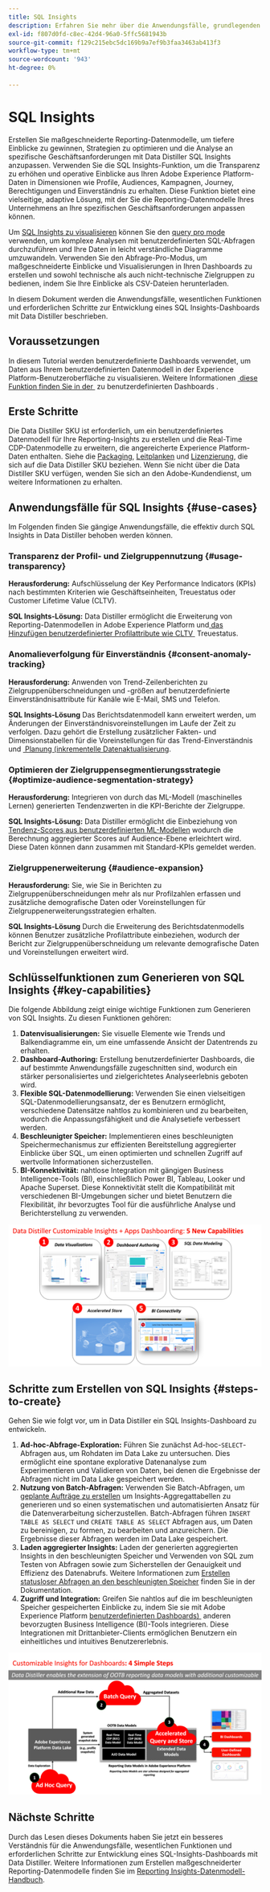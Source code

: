 ```yaml
---
title: SQL Insights
description: Erfahren Sie mehr über die Anwendungsfälle, grundlegenden Funktionen und erforderlichen Schritte zur Entwicklung eines SQL-Insights-Dashboards mit Data Distiller. Erfahren Sie, wie die SQL Insights-Funktion in Data Distiller die Transparenz verbessern und operative Einblicke in verschiedene Dimensionen wie Profile, Audiences, Kampagnen, Journey, Berechtigungen und Einverständnis erhalten kann.
exl-id: f807d0fd-c8ec-42d4-96a0-5ffc5681943b
source-git-commit: f129c215ebc5dc169b9a7ef9b3faa3463ab413f3
workflow-type: tm+mt
source-wordcount: '943'
ht-degree: 0%

---
```


# SQL Insights

Erstellen Sie maßgeschneiderte Reporting-Datenmodelle, um tiefere Einblicke zu gewinnen, Strategien zu optimieren und die Analyse an spezifische Geschäftsanforderungen mit Data Distiller SQL Insights anzupassen. Verwenden Sie die SQL Insights-Funktion, um die Transparenz zu erhöhen und operative Einblicke aus Ihren Adobe Experience Platform-Daten in Dimensionen wie Profile, Audiences, Kampagnen, Journey, Berechtigungen und Einverständnis zu erhalten. Diese Funktion bietet eine vielseitige, adaptive Lösung, mit der Sie die Reporting-Datenmodelle Ihres Unternehmens an Ihre spezifischen Geschäftsanforderungen anpassen können.

Um [SQL Insights zu visualisieren](../../../dashboards/sql-insights-query-pro-mode/overview.md) können Sie den [query pro mode](../../../dashboards/sql-insights-query-pro-mode/overview.md) verwenden, um komplexe Analysen mit benutzerdefinierten SQL-Abfragen durchzuführen und Ihre Daten in leicht verständliche Diagramme umzuwandeln. Verwenden Sie den Abfrage-Pro-Modus, um maßgeschneiderte Einblicke und Visualisierungen in Ihren Dashboards zu erstellen und sowohl technische als auch nicht-technische Zielgruppen zu bedienen, indem Sie Ihre Einblicke als CSV-Dateien herunterladen.

In diesem Dokument werden die Anwendungsfälle, wesentlichen Funktionen und erforderlichen Schritte zur Entwicklung eines SQL Insights-Dashboards mit Data Distiller beschrieben.

## Voraussetzungen

In diesem Tutorial werden benutzerdefinierte Dashboards verwendet, um Daten aus Ihrem benutzerdefinierten Datenmodell in der Experience Platform-Benutzeroberfläche zu visualisieren. Weitere Informationen [&#x200B; diese Funktion finden Sie in der &#x200B;](../../../dashboards/standard-dashboards.md) zu benutzerdefinierten Dashboards .

## Erste Schritte

Die Data Distiller SKU ist erforderlich, um ein benutzerdefiniertes Datenmodell für Ihre Reporting-Insights zu erstellen und die Real-Time CDP-Datenmodelle zu erweitern, die angereicherte Experience Platform-Daten enthalten. Siehe die [Packaging](../../packaging.md), [Leitplanken](../../guardrails.md#query-accelerated-store) und [Lizenzierung](../../data-distiller/license-usage.md), die sich auf die Data Distiller SKU beziehen. Wenn Sie nicht über die Data Distiller SKU verfügen, wenden Sie sich an den Adobe-Kundendienst, um weitere Informationen zu erhalten.

## Anwendungsfälle für SQL Insights {#use-cases}

Im Folgenden finden Sie gängige Anwendungsfälle, die effektiv durch SQL Insights in Data Distiller behoben werden können.

### Transparenz der Profil- und Zielgruppennutzung {#usage-transparency}

**Herausforderung:** Aufschlüsselung der Key Performance Indicators (KPIs) nach bestimmten Kriterien wie Geschäftseinheiten, Treuestatus oder Customer Lifetime Value (CLTV).

**SQL Insights-Lösung:** Data Distiller ermöglicht die Erweiterung von Reporting-Datenmodellen in Adobe Experience Platform und [&#x200B; das Hinzufügen benutzerdefinierter Profilattribute wie CLTV &#x200B;](../../use-cases/customer-lifetime-value.md) Treuestatus.

### Anomalieverfolgung für Einverständnis {#consent-anomaly-tracking}

**Herausforderung:** Anwenden von Trend-Zeilenberichten zu Zielgruppenüberschneidungen und -größen auf benutzerdefinierte Einverständnisattribute für Kanäle wie E-Mail, SMS und Telefon.

**SQL Insights-Lösung** Das Berichtsdatenmodell kann erweitert werden, um Änderungen der Einverständnisvoreinstellungen im Laufe der Zeit zu verfolgen. Dazu gehört die Erstellung zusätzlicher Fakten- und Dimensionstabellen für die Voreinstellungen für das Trend-Einverständnis und [&#x200B; Planung (inkrementelle Datenaktualisierung](../../key-concepts/incremental-load.md).

### Optimieren der Zielgruppensegmentierungsstrategie {#optimize-audience-segmentation-strategy}

**Herausforderung:** Integrieren von durch das ML-Modell (maschinelles Lernen) generierten Tendenzwerten in die KPI-Berichte der Zielgruppe.

**SQL Insights-Lösung:** Data Distiller ermöglicht die Einbeziehung von [Tendenz-Scores aus benutzerdefinierten ML-Modellen](../../use-cases/propensity-score.md) wodurch die Berechnung aggregierter Scores auf Audience-Ebene erleichtert wird. Diese Daten können dann zusammen mit Standard-KPIs gemeldet werden.

### Zielgruppenerweiterung {#audience-expansion}

**Herausforderung:** Sie, wie Sie in Berichten zu Zielgruppenüberschneidungen mehr als nur Profilzahlen erfassen und zusätzliche demografische Daten oder Voreinstellungen für Zielgruppenerweiterungsstrategien erhalten.

**SQL Insights-Lösung** Durch die Erweiterung des Berichtsdatenmodells können Benutzer zusätzliche Profilattribute einbeziehen, wodurch der Bericht zur Zielgruppenüberschneidung um relevante demografische Daten und Voreinstellungen erweitert wird.

## Schlüsselfunktionen zum Generieren von SQL Insights {#key-capabilities}

Die folgende Abbildung zeigt einige wichtige Funktionen zum Generieren von SQL Insights. Zu diesen Funktionen gehören:

1. **Datenvisualisierungen:** Sie visuelle Elemente wie Trends und Balkendiagramme ein, um eine umfassende Ansicht der Datentrends zu erhalten.
1. **Dashboard-Authoring:** Erstellung benutzerdefinierter Dashboards, die auf bestimmte Anwendungsfälle zugeschnitten sind, wodurch ein stärker personalisiertes und zielgerichtetes Analyseerlebnis geboten wird.
1. **Flexible SQL-Datenmodellierung:** Verwenden Sie einen vielseitigen SQL-Datenmodellierungsansatz, der es Benutzern ermöglicht, verschiedene Datensätze nahtlos zu kombinieren und zu bearbeiten, wodurch die Anpassungsfähigkeit und die Analysetiefe verbessert werden.
1. **Beschleunigter Speicher:** Implementieren eines beschleunigten Speichermechanismus zur effizienten Bereitstellung aggregierter Einblicke über SQL, um einen optimierten und schnellen Zugriff auf wertvolle Informationen sicherzustellen.
1. **BI-Konnektivität:** nahtlose Integration mit gängigen Business Intelligence-Tools (BI), einschließlich Power BI, Tableau, Looker und Apache Superset. Diese Konnektivität stellt die Kompatibilität mit verschiedenen BI-Umgebungen sicher und bietet Benutzern die Flexibilität, ihr bevorzugtes Tool für die ausführliche Analyse und Berichterstellung zu verwenden.

![Visuelle Darstellungen der Schlüsselfunktionen von Data Distiller SQL Insights.](../../images/data-distiller/sql-insights/key-capabilities-of-customizable-insights.png)

## Schritte zum Erstellen von SQL Insights {#steps-to-create}

Gehen Sie wie folgt vor, um in Data Distiller ein SQL Insights-Dashboard zu entwickeln.

1. **Ad-hoc-Abfrage-Exploration:** Führen Sie zunächst Ad-hoc-`SELECT`-Abfragen aus, um Rohdaten im Data Lake zu untersuchen. Dies ermöglicht eine spontane explorative Datenanalyse zum Experimentieren und Validieren von Daten, bei denen die Ergebnisse der Abfragen nicht im Data Lake gespeichert werden.
1. **Nutzung von Batch-Abfragen:** Verwenden Sie Batch-Abfragen, um [geplante Aufträge zu erstellen](../../api/scheduled-queries.md#create-a-new-scheduled-query) um Insights-Aggregattabellen zu generieren und so einen systematischen und automatisierten Ansatz für die Datenverarbeitung sicherzustellen. Batch-Abfragen führen `INSERT TABLE AS SELECT` und `CREATE TABLE AS SELECT` Abfragen aus, um Daten zu bereinigen, zu formen, zu bearbeiten und anzureichern. Die Ergebnisse dieser Abfragen werden im Data Lake gespeichert.
1. **Laden aggregierter Insights:** Laden der generierten aggregierten Insights in den beschleunigten Speicher und Verwenden von SQL zum Testen von Abfragen sowie zum Sicherstellen der Genauigkeit und Effizienz des Datenabrufs. Weitere Informationen zum [Erstellen statusloser Abfragen an den beschleunigten Speicher](../../api/accelerated-queries.md) finden Sie in der Dokumentation.
1. **Zugriff und Integration:** Greifen Sie nahtlos auf die im beschleunigten Speicher gespeicherten Einblicke zu, indem Sie sie mit Adobe Experience Platform [benutzerdefinierten Dashboards) &#x200B;](../../../dashboards/standard-dashboards.md) anderen bevorzugten Business Intelligence (BI)-Tools integrieren. Diese Integrationen mit Drittanbieter-Clients ermöglichen Benutzern ein einheitliches und intuitives Benutzererlebnis.

![Eine Infografik, die die vier Schritte zum Erstellen von SQL Insights in Data Distiller veranschaulicht.](../../images/data-distiller/sql-insights/steps-to-customizable-insights.png)

## Nächste Schritte

Durch das Lesen dieses Dokuments haben Sie jetzt ein besseres Verständnis für die Anwendungsfälle, wesentlichen Funktionen und erforderlichen Schritte zur Entwicklung eines SQL-Insights-Dashboards mit Data Distiller. Weitere Informationen zum Erstellen maßgeschneiderter Reporting-Datenmodelle finden Sie im [Reporting Insights-Datenmodell-Handbuch](./reporting-insights-data-model.md).

